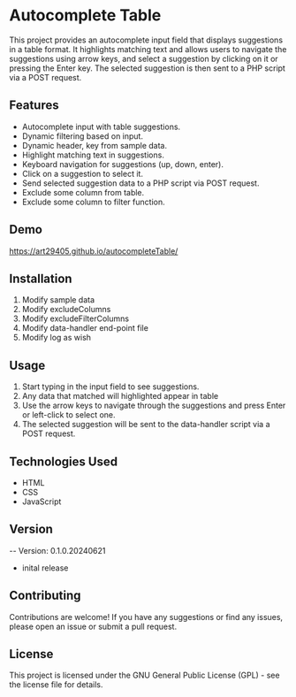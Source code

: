 # Autocomplete Table

This project provides an autocomplete input field that displays suggestions in a table format. It highlights matching text and allows users to navigate the suggestions using arrow keys, and select a suggestion by clicking on it or pressing the Enter key. The selected suggestion is then sent to a PHP script via a POST request.

## Features

- Autocomplete input with table suggestions.
- Dynamic filtering based on input.
- Dynamic header, key from sample data.
- Highlight matching text in suggestions.
- Keyboard navigation for suggestions (up, down, enter).
- Click on a suggestion to select it.
- Send selected suggestion data to a PHP script via POST request.
- Exclude some column from table.
- Exclude some column to filter function.

## Demo

https://art29405.github.io/autocompleteTable/

## Installation

1. Modify sample data
2. Modify excludeColumns
3. Modify excludeFilterColumns
4. Modify data-handler end-point file
5. Modify log as wish

## Usage

1. Start typing in the input field to see suggestions.
2. Any data that matched will highlighted appear in table
3. Use the arrow keys to navigate through the suggestions and press Enter or left-click to select one.
4. The selected suggestion will be sent to the data-handler script via a POST request.

## Technologies Used

- HTML
- CSS
- JavaScript

## Version

-- Version: 0.1.0.20240621

- inital release

## Contributing

Contributions are welcome! If you have any suggestions or find any issues, please open an issue or submit a pull request.

## License

This project is licensed under the GNU General Public License (GPL) - see the license file for details.